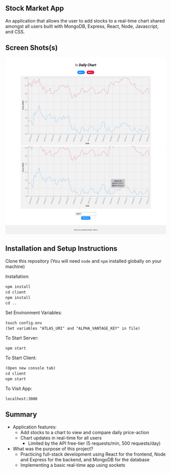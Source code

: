 ## Stock Market App

An application that allows the user to add stocks to a real-time chart shared amongst all users built with MongoDB, Express, React, Node, Javascript, and CSS.

## Screen Shots(s)

![screenshot1](client/public/screenshot1.png)
![screenshot2](client/public/screenshot2.png)

## Installation and Setup Instructions

Clone this repository (You will need `node` and `npm` installed globally on your machine)

Installation:

`npm install`<br>
`cd client`<br>
`npm install`<br>
`cd ..`

Set Environment Variables:

`touch config.env`<br>
`(Set variables "ATLAS_URI" and "ALPHA_VANTAGE_KEY" in file)`

To Start Server:

`npm start`

To Start Client:

`(Open new console tab)`<br>
`cd client`<br>
`npm start`

To Visit App:

`localhost:3000`

## Summary

- Application features:
  - Add stocks to a chart to view and compare daily price-action
  - Chart updates in real-time for all users
    - Limited by the API free-tier (5 requests/min, 500 requests/day)
- What was the purpose of this project?
  - Practicing full-stack development using React for the frontend, Node and Express for the backend, and MongoDB for the database
  - Implementing a basic real-time app using sockets